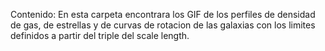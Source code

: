 Contenido: En esta carpeta encontrara los GIF de los perfiles de densidad de gas, de estrellas y de curvas de rotacion de las galaxias con los limites definidos a partir del triple del scale length.
